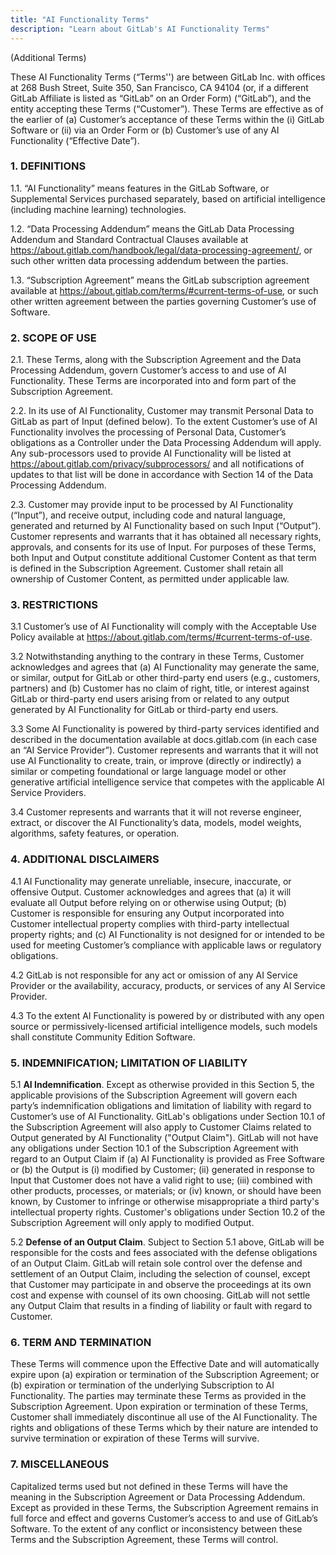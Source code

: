 ```yaml
---
title: "AI Functionality Terms"
description: "Learn about GitLab's AI Functionality Terms"
---
```


(Additional Terms)

These AI Functionality Terms (“Terms'') are between GitLab Inc. with offices at 268 Bush Street, Suite 350, San Francisco, CA 94104 (or, if a different GitLab Affiliate is listed as “GitLab” on an Order Form) (“GitLab”), and the entity accepting these Terms (“Customer”). These Terms are effective as of the earlier of (a) Customer’s acceptance of these Terms within the (i) GitLab Software or (ii) via an Order Form or (b) Customer’s use of any AI Functionality (“Effective Date”).

### 1. DEFINITIONS

1.1. “AI Functionality” means features in the GitLab Software, or Supplemental Services purchased separately, based on artificial intelligence (including machine learning) technologies.

1.2. “Data Processing Addendum” means the GitLab Data Processing Addendum and Standard Contractual Clauses available at <https://about.gitlab.com/handbook/legal/data-processing-agreement/>, or such other written data processing addendum between the parties.

1.3. “Subscription Agreement” means the GitLab subscription agreement available at <https://about.gitlab.com/terms/#current-terms-of-use>, or such other written agreement between the parties governing Customer’s use of Software.

### 2. SCOPE OF USE

2.1. These Terms, along with the Subscription Agreement and the Data Processing Addendum, govern Customer’s access to and use of AI Functionality. These Terms are incorporated into and form part of the Subscription Agreement.

2.2. In its use of AI Functionality, Customer may transmit Personal Data to GitLab as part of Input (defined below). To the extent Customer’s use of AI Functionality involves the processing of Personal Data, Customer’s obligations as a Controller under the Data Processing Addendum will apply. Any sub-processors used to provide AI Functionality will be listed at <https://about.gitlab.com/privacy/subprocessors/> and all notifications of updates to that list will be done in accordance with Section 14 of the Data Processing Addendum.

2.3. Customer may provide input to be processed by AI Functionality (“Input”), and receive output, including code and natural language, generated and returned by AI Functionality based on such Input (“Output”). Customer represents and warrants that it has obtained all necessary rights, approvals, and consents for its use of Input. For purposes of these Terms, both Input and Output constitute additional Customer Content as that term is defined in the Subscription Agreement. Customer shall retain all ownership of Customer Content, as permitted under applicable law.

### 3. RESTRICTIONS

3.1 Customer’s use of AI Functionality will comply with the Acceptable Use Policy available at <https://about.gitlab.com/terms/#current-terms-of-use>.

3.2 Notwithstanding anything to the contrary in these Terms, Customer acknowledges and agrees that (a) AI Functionality may generate the same, or similar, output for GitLab or other third-party end users (e.g., customers, partners) and (b) Customer has no claim of right, title, or interest against GitLab or third-party end users arising from or related to any output generated by AI Functionality for GitLab or third-party end users.

3.3 Some AI Functionality is powered by third-party services identified and described in the documentation available at docs.gitlab.com (in each case an “AI Service Provider”). Customer represents and warrants that it will not use AI Functionality to create, train, or improve (directly or indirectly) a similar or competing foundational or large language model or other generative artificial intelligence service that competes with the applicable AI Service Providers.

3.4 Customer represents and warrants that it will not reverse engineer, extract, or discover the AI Functionality’s data, models, model weights, algorithms, safety features, or operation.

### 4. ADDITIONAL DISCLAIMERS

4.1 AI Functionality may generate unreliable, insecure, inaccurate, or offensive Output. Customer acknowledges and agrees that (a) it will evaluate all Output before relying on or otherwise using Output; (b) Customer is responsible for ensuring any Output incorporated into Customer intellectual property complies with third-party intellectual property rights; and (c) AI Functionality is not designed for or intended to be used for meeting Customer’s compliance with applicable laws or regulatory obligations.

4.2 GitLab is not responsible for any act or omission of any AI Service Provider or the availability, accuracy, products, or services of any AI Service Provider.

4.3 To the extent AI Functionality is powered by or distributed with any open source or permissively-licensed artificial intelligence models, such models shall constitute Community Edition Software.

### 5. INDEMNIFICATION; LIMITATION OF LIABILITY

5.1 **AI Indemnification**. Except as otherwise provided in this Section 5, the applicable provisions of the Subscription Agreement will govern each party’s indemnification obligations and limitation of liability with regard to Customer’s use of AI Functionality. GitLab's obligations under Section 10.1 of the Subscription Agreement will also apply to Customer Claims related to Output generated by AI Functionality ("Output Claim"). GitLab will not have any obligations under Section 10.1 of the Subscription Agreement with regard to an Output Claim if (a) AI Functionality is provided as Free Software or (b) the Output is (i) modified by Customer; (ii) generated in response to Input that Customer does not have a valid right to use; (iii) combined with other products, processes, or materials; or (iv) known, or should have been known, by Customer to infringe or otherwise misappropriate a third party's intellectual property rights. Customer's obligations under Section 10.2 of the Subscription Agreement will only apply to modified Output.

5.2 **Defense of an Output Claim**. Subject to Section 5.1 above, GitLab will be responsible for the costs and fees associated with the defense obligations of an Output Claim. GitLab will retain sole control over the defense and settlement of an Output Claim, including the selection of counsel, except that Customer may participate in and observe the proceedings at its own cost and expense with counsel of its own choosing. GitLab will not settle any Output Claim that results in a finding of liability or fault with regard to Customer.

### 6. TERM AND TERMINATION

These Terms will commence upon the Effective Date and will automatically expire upon (a) expiration or termination of the Subscription Agreement; or (b) expiration or termination of the underlying Subscription to AI Functionality. The parties may terminate these Terms as provided in the Subscription Agreement. Upon expiration or termination of these Terms, Customer shall immediately discontinue all use of the AI Functionality. The rights and obligations of these Terms which by their nature are intended to survive termination or expiration of these Terms will survive.

### 7. MISCELLANEOUS

Capitalized terms used but not defined in these Terms will have the meaning in the Subscription Agreement or Data Processing Addendum. Except as provided in these Terms, the Subscription Agreement remains in full force and effect and governs Customer’s access to and use of GitLab’s Software. To the extent of any conflict or inconsistency between these Terms and the Subscription Agreement, these Terms will control.
